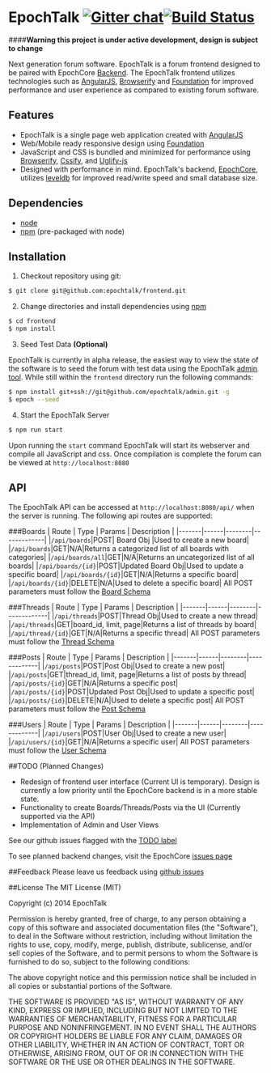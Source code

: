 # EpochTalk [![Gitter chat](http://img.shields.io/badge/gitter-slickage%2Fepochtalk-1dce73.svg?style=flat)](https://gitter.im/slickage/epochtalk)[![Build Status](http://img.shields.io/travis/slickage/epochtalk.svg?style=flat)](https://travis-ci.org/slickage/epochtalk)

####**Warning this project is under active development, design is subject to change**

Next generation forum software. EpochTalk is a forum frontend designed to be paired with EpochCore [Backend](https://github.com/epochtalk/core). The EpochTalk frontend utilizes technologies such as [AngularJS](https://angularjs.org), [Browserify](https://www.npmjs.org/package/browserify) and [Foundation](http://foundation.zurb.com) for improved performance and user experience as compared to existing forum software.

## Features
* EpochTalk is a single page web application created with [AngularJS](https://angularjs.org)
* Web/Mobile ready responsive design using [Foundation](http://foundation.zurb.com)
* JavaScript and CSS is bundled and minimized for performance using [Browserify](https://www.npmjs.org/package/browserify), [Cssify](https://www.npmjs.org/package/cssify), and [Uglify-js](https://www.npmjs.org/package/uglify-js)
* Designed with performance in mind. EpochTalk's backend, [EpochCore](https://github.com/epochtalk/core), utilizes [leveldb](https://github.com/rvagg/node-levelup) for improved read/write speed and small database size.


## Dependencies
* [node](http://nodejs.org)
* [npm](https://www.npmjs.org/doc/README.html) (pre-packaged with node)


## Installation

1) Checkout repository using git:
```sh
$ git clone git@github.com:epochtalk/frontend.git
```

2) Change directories and install dependencies using [npm](https://www.npmjs.org/doc/README.html)
```sh
$ cd frontend
$ npm install
```

3) Seed Test Data **(Optional)**

EpochTalk is currently in alpha release, the easiest way to view the state of the software is to seed the forum with test data using the EpochTalk [admin tool](https://github.com/epochtalk/admin). While still within the `frontend` directory run the following commands:
```sh
$ npm install git+ssh://git@github.com/epochtalk/admin.git -g
$ epoch --seed
```

4) Start the EpochTalk Server

```sh
$ npm run start
```
Upon running the `start` command EpochTalk will start its webserver and compile all JavaScript and css. Once compilation is complete the forum can be viewed at `http://localhost:8080`

## API
The EpochTalk API can be accessed at `http://localhost:8080/api/` when the server is running. The following api routes are supported:

###Boards
| Route | Type | Params | Description |
|-------|------|--------|-------------|
|`/api/boards`|POST| Board Obj |Used to create a new board|
|`/api/boards`|GET|N/A|Returns a categorized list of all boards with categories|
|`/api/boards/all`|GET|N/A|Returns an uncategorized list of all boards|
|`/api/boards/{id}`|POST|Updated Board Obj|Used to update a specific board|
|`/api/boards/{id}`|GET|N/A|Returns a specific board|
|`/api/boards/{id}`|DELETE|N/A|Used to delete a specific board|
All POST parameters must follow the [Board Schema](https://github.com/epochtalk/core#board-schema)

###Threads
| Route | Type | Params | Description |
|-------|------|--------|-------------|
|`/api/threads`|POST|Thread Obj|Used to create a new thread|
|`/api/threads`|GET|board_id, limit, page|Returns a list of threads by board|
|`/api/thread/{id}`|GET|N/A|Returns a specific thread|
All POST parameters must follow the [Thread Schema](https://github.com/epochtalk/core#thread-schema)

###Posts
| Route | Type | Params | Description |
|-------|------|--------|-------------|
|`/api/posts`|POST|Post Obj|Used to create a new post|
|`/api/posts`|GET|thread_id, limit, page|Returns a list of posts by thread|
|`/api/posts/{id}`|GET|N/A|Returns a specific post|
|`/api/posts/{id}`|POST|Updated Post Obj|Used to update a specific post|
|`/api/posts/{id}`|DELETE|N/A|Used to delete a specific post|
All POST parameters must follow the [Post Schema](https://github.com/epochtalk/core#post-schema)

###Users
| Route | Type | Params | Description |
|-------|------|--------|-------------|
|`/api/users`|POST|User Obj|Used to create a new user|
|`/api/users/{id}`|GET|N/A|Returns a specific user|
All POST parameters must follow the [User Schema](https://github.com/epochtalk/core#user-schema)

##TODO (Planned Changes)
* Redesign of frontend user interface (Current UI is temporary). Design is currently a low priority until the EpochCore backend is in a more stable state.
* Functionality to create Boards/Threads/Posts via the UI (Currently supported via the API)
* Implementation of Admin and User Views

See our github issues flagged with the [TODO label](https://github.com/epochtalk/frontend/issues?q=is%3Aopen+is%3Aissue+label%3ATODO)

To see planned backend changes, visit the EpochCore [issues page](https://github.com/epochtalk/core/issues?q=is%3Aopen+is%3Aissue+label%3ATODO)

##Feedback
Please leave us feedback using [github issues](https://github.com/epochtalk/frontend/issues)

##License
The MIT License (MIT)

Copyright (c) 2014 EpochTalk

Permission is hereby granted, free of charge, to any person obtaining a copy
of this software and associated documentation files (the "Software"), to deal
in the Software without restriction, including without limitation the rights
to use, copy, modify, merge, publish, distribute, sublicense, and/or sell
copies of the Software, and to permit persons to whom the Software is
furnished to do so, subject to the following conditions:

The above copyright notice and this permission notice shall be included in
all copies or substantial portions of the Software.

THE SOFTWARE IS PROVIDED "AS IS", WITHOUT WARRANTY OF ANY KIND, EXPRESS OR
IMPLIED, INCLUDING BUT NOT LIMITED TO THE WARRANTIES OF MERCHANTABILITY,
FITNESS FOR A PARTICULAR PURPOSE AND NONINFRINGEMENT. IN NO EVENT SHALL THE
AUTHORS OR COPYRIGHT HOLDERS BE LIABLE FOR ANY CLAIM, DAMAGES OR OTHER
LIABILITY, WHETHER IN AN ACTION OF CONTRACT, TORT OR OTHERWISE, ARISING FROM,
OUT OF OR IN CONNECTION WITH THE SOFTWARE OR THE USE OR OTHER DEALINGS IN
THE SOFTWARE.